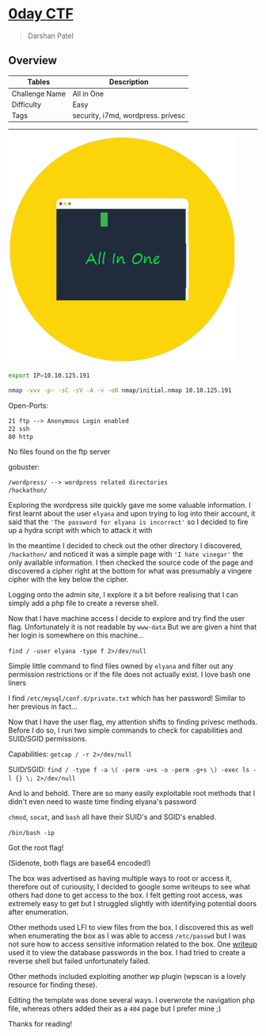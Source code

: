 #  [0day CTF](https://tryhackme.com/room/0day)

> Darshan Patel

## Overview

| Tables | Description |
| ------ | ----------- |
| Challenge Name | All in One|
| Difficulty | Easy |
| Tags | security, i7md, wordpress. privesc|

---

![All in one](All_in_One.png)

```bash
export IP=10.10.125.191
```

```bash
nmap -vvv -p- -sC -sV -A -v -oN nmap/initial.nmap 10.10.125.191
```

Open-Ports:
```
21 ftp --> Anonymous Login enabled
22 ssh
80 http
```

No files found on the ftp server

gobuster:
```
/wordpress/ --> wordpress related directories
/hackathon/
```

Exploring the wordpress site quickly gave me some valuable information. I first learnt about the user `elyana` and upon trying to log into their account, it said that the `'The password for elyana is incorrect'` so I decided to fire up a hydra script with which to attack it with

In the meantime I decided to check out the other directory I discovered, `/hackathon/` and noticed it was a simple page with `'I hate vinegar'` the only available information. I then checked the source code of the page and discovered a cipher right at the bottom for what was presumably a vingere cipher with the key below the cipher. 

Logging onto the admin site, I explore it a bit before realising that I can simply add a php file to create a reverse shell.

Now that I have machine access I decide to explore and try find the user flag. Unfortunately it is not readable by `www-data`
But we are given a hint that her login is somewhere on this machine...

`find / -user elyana -type f 2>/dev/null`

Simple little command to find files owned by `elyana` and filter out any permission restrictions or if the file does not actually exist. I love bash one liners 

I find `/etc/mysql/conf.d/private.txt` which has her password! Similar to her previous in fact...

Now that I have the user flag, my attention shifts to finding privesc methods. Before I do so, I run two simple commands to check for capabilities and SUID/SGID permissions. 

Capabilities: `getcap / -r 2>/dev/null`

SUID/SGID: `find / -type f -a \( -perm -u+s -o -perm -g+s \) -exec ls -l {} \; 2>/dev/null`

And lo and behold. There are so many easily exploitable root methods that I didn't even need to waste time finding elyana's password

`chmod`, `socat`, and `bash` all have their SUID's and SGID's enabled.

`/bin/bash -ip`

Got the root flag!

(Sidenote, both flags are base64 encoded!)

The box was advertised as having multiple ways to root or access it, therefore out of curiousity, I decided to google some writeups to see what others had done to get access to the box. I felt getting root access, was extremely easy to get but I struggled slightly with identifying potential doors after enumeration.

Other methods used LFI to view files from the box. I discovered this as well when enumerating the box as I was able to access `/etc/passwd` but I was not sure how to access sensitive information related to the box. One [writeup](https://i7m4d.medium.com/all-in-one-tryhackme-write-up-303eaa2caa8) used it to view the database passwords in the box. I had tried to create a reverse shell but failed unfortunately failed.

Other methods included exploiting another wp plugin (wpscan is a lovely resource for finding these).

Editing the template was done several ways. I overwrote the navigation php file, whereas others added their as a `404` page but I prefer mine ;)

Thanks for reading!
